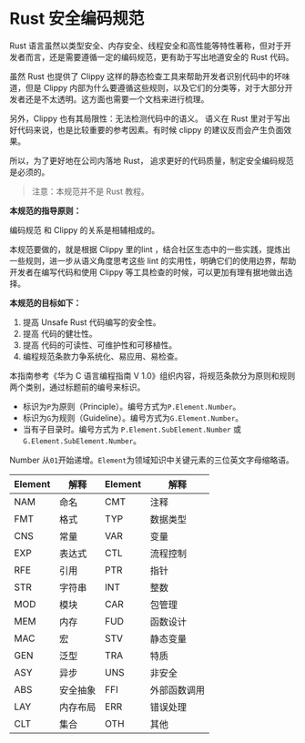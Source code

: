 # Rust 安全编码规范

Rust 语言虽然以类型安全、内存安全、线程安全和高性能等特性著称，但对于开发者而言，还是需要遵循一定的编码规范，更有助于写出地道安全的 Rust 代码。

虽然 Rust 也提供了 Clippy 这样的静态检查工具来帮助开发者识别代码中的坏味道，但是 Clippy 内部为什么要遵循这些规则，以及它们的分类等，对于大部分开发者还是不太透明。这方面也需要一个文档来进行梳理。

另外，Clippy 也有其局限性：无法检测代码中的语义。 语义在 Rust 里对于写出好代码来说，也是比较重要的参考因素。有时候 clippy 的建议反而会产生负面效果。

所以，为了更好地在公司内落地 Rust， 追求更好的代码质量，制定安全编码规范是必须的。

> 注意：本规范并不是 Rust 教程。

**本规范的指导原则：**

编码规范 和 Clippy 的关系是相辅相成的。

本规范要做的，就是根据 Clippy 里的lint ，结合社区生态中的一些实践，提炼出一些规则，进一步从语义角度思考这些 lint 的实用性，明确它们的使用边界，帮助开发者在编写代码和使用 Clippy 等工具检查的时候，可以更加有理有据地做出选择。

**本规范的目标如下：**

1. 提高 Unsafe Rust 代码编写的安全性。
2. 提高 代码的健壮性。
3. 提高 代码的可读性、可维护性和可移植性。
4. 编程规范条款力争系统化、易应用、易检查。

本指南参考《华为 C 语言编程指南 V 1.0》组织内容，将规范条款分为原则和规则两个类别，通过标题前的编号来标识。

- 标识为`P`为原则（Principle）。编号方式为`P.Element.Number`。
- 标识为`G`为规则（Guideline）。编号方式为`G.Element.Number`。
- 当有子目录时。编号方式为 `P.Element.SubElement.Number` 或 `G.Element.SubElement.Number`。

Number 从`01`开始递增。`Element`为领域知识中关键元素的三位英文字母缩略语。


| Element | 解释   | Element | 解释     |
| ------- | ------ | ------- | -------- |
| NAM     | 命名   | CMT     | 注释     |
| FMT     | 格式   | TYP     | 数据类型 |
| CNS     | 常量   | VAR     | 变量     |
| EXP     | 表达式 | CTL     | 流程控制 |
| RFE     | 引用   | PTR     | 指针     |
| STR     | 字符串 | INT     | 整数     |
| MOD     | 模块   | CAR     | 包管理   |
| MEM     | 内存   | FUD     | 函数设计 |
| MAC     | 宏   | STV     | 静态变量 |
| GEN    | 泛型   | TRA     | 特质 |
| ASY    | 异步   | UNS | 非安全 |
| ABS | 安全抽象 | FFI | 外部函数调用 |
| LAY | 内存布局 | ERR | 错误处理 |
| CLT     | 集合     | OTH | 其他 |

